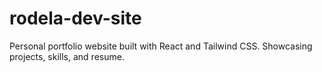 # rodela-dev-site
Personal portfolio website built with React and Tailwind CSS. Showcasing projects, skills, and resume.
